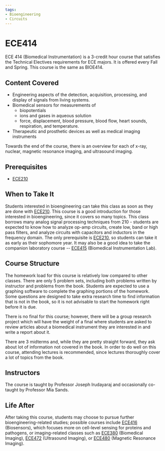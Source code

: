 ```yaml
---
tags:
- Bioengineering
- Circuits
---
```


# ECE414

ECE 414 (Biomedical Instrumentation) is a 3-credit hour course that satisfies the Technical Electives requirements for ECE majors. It is offered every Fall and Spring. This course is the same as BIOE414.

## Content Covered
- Engineering aspects of the detection, acquisition, processing, and display of signals from living systems.
- Biomedical sensors for measurements of
  - biopotentials
  - ions and gases in aqueous solution
  - force, displacement, blood pressure, blood flow, heart sounds, respiration, and temperature. 
- Therapeutic and prosthetic devices as well as medical imaging instruments

Towards the end of the course, there is an overview for each of x-ray, nuclear, magnetic resonance imaging, and ultrasound imaging.

## Prerequisites

- [ECE210](ECE210.md)

## When to Take It 

Students interested in bioengineering can take this class as soon as they are done with [ECE210](ECE210.md). This course is a good introduction for those interested in bioengineering, since it covers so many topics. This class borrows many analog signal processing techniques from 210 - students are expected to know how to analyze op-amp circuits, create low, band or high pass filters, and analyze circuits with capacitors and inductors in the frequency domain. The only prerequisite is [ECE210](ECE210.md), so students can take it as early as their sophomore year. It may also be a good idea to take the companion laboratory course -- [ECE415](ECE415.md) (Biomedical Instrumentation Lab).

## Course Structure

The homework load for this course is relatively low compared to other classes. There are only 5 problem sets, including both problems written by instructor and problems from the book. Students are expected to use a graphing software to complete the graphing portions of the homework. Some questions are designed to take extra research time to find information that is not in the book, so it  is not advisable to start the homework right before it is due.

There is no final for this course; however, there will be a group research project which will have the weight of a final where students are asked to review articles about a biomedical instrument they are interested in and write a report about it.

There are 3 midterms and, while they are pretty straight forward, they ask about lot of information not covered in the book. In order to do well on this course, attending lectures is recommended, since lectures thoroughly cover a lot of topics from the book.

## Instructors 

The course is taught by Professor Joseph Irudayaraj and occasionally co-taught by Professor Mia Sands.

[comment]: # (## Course Tips)

## Life After

After taking this course, students may choose to pursue further bioengineering-related studies; possible courses include [ECE416](ECE416.md) (Biosensors), which focuses more on cell-level sensing for proteins and pathogens, or imaging-related classes such as [ECE380](ECE380.md) (Biomedical Imaging), [ECE472](ECE472.md) (Ultrasound Imaging), or [ECE480](ECE480.md) (Magnetic Resonance Imaging).

[comment]: # (## Infamous Topics)
